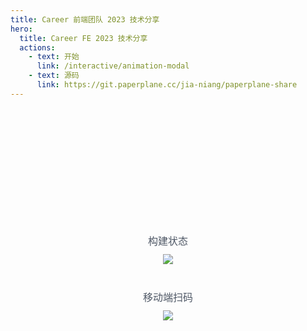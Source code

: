 ```yaml
---
title: Career 前端团队 2023 技术分享
hero:
  title: Career FE 2023 技术分享
  actions:
    - text: 开始
      link: /interactive/animation-modal
    - text: 源码
      link: https://git.paperplane.cc/jia-niang/paperplane-share
---
```


<div style="padding-top: 200px; text-align: center; color: #4f5866; font-size: 16px;">
  <div style="margin: 0 0 10px;">构建状态</div>
  <img src="https://drone.paperplane.cc/api/badges/jia-niang/paperplane-share/status.svg" />
  <div style="margin: 40px 0 10px;">移动端扫码</div>
  <img src="https://paperplane-1253277322.cos.ap-shanghai.myqcloud.com/career-share/qrcode.png" />
</div>
